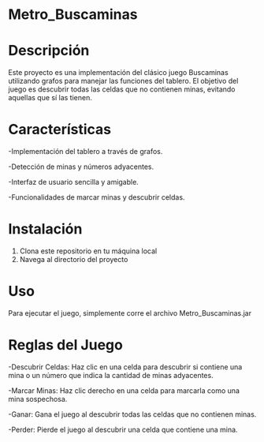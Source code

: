 # Metro_Buscaminas

# Descripción
Este proyecto es una implementación del clásico juego Buscaminas utilizando grafos para manejar las funciones del tablero. El objetivo del juego es descubrir todas las celdas que no contienen minas, evitando aquellas que sí las tienen.

# Características
-Implementación del tablero a través de grafos.

-Detección de minas y números adyacentes.

-Interfaz de usuario sencilla y amigable.

-Funcionalidades de marcar minas y descubrir celdas.

# Instalación
1. Clona este repositorio en tu máquina local
2. Navega al directorio del proyecto

# Uso
Para ejecutar el juego, simplemente corre el archivo Metro_Buscaminas.jar

# Reglas del Juego
-Descubrir Celdas: Haz clic en una celda para descubrir si contiene una mina o un número que indica la cantidad de minas adyacentes.

-Marcar Minas: Haz clic derecho en una celda para marcarla como una mina sospechosa.

-Ganar: Gana el juego al descubrir todas las celdas que no contienen minas.

-Perder: Pierde el juego al descubrir una celda que contiene una mina.
